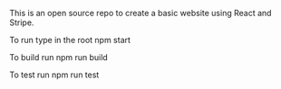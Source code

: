This is an open source repo to create a basic website using React and Stripe.

To run type in the root
npm start

To build run
npm run build

To test run
npm run test
